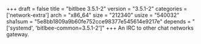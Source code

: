 +++
draft = false
title = "bitlbee 3.5.1-2"
version = "3.5.1-2"
categories = ['network-extra']
arch = "x86_64"
size = "212340"
usize = "540032"
sha1sum = "5e8bb1809a9b60fe752cce98377e545614e9217e"
depends = "['systemd', 'bitlbee-common=3.5.1-2']"
+++
An IRC to other chat networks gateway.